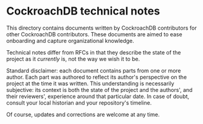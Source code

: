 CockroachDB technical notes
============================

This directory contains documents written by CockroachDB contributors
for other CockroachDB contributors. These documents are aimed to ease
onboarding and capture organizational knowledge.

Technical notes differ from RFCs in that they describe the state of
the project as it *currently* is, not the way we wish it to be.

Standard disclaimer: each document contains parts from one or more
author. Each part was authored to reflect its author's perspective on
the project at the time it was written. This understanding is
necessarily subjective: its context is both the state of the project
and the authors', and their reviewers', experience around that
particular date. In case of doubt, consult your local historian and
your repository's timeline.

Of course, updates and corrections are welcome at any time.
